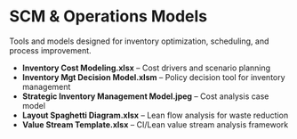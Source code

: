 # SCM & Operations Models
Tools and models designed for inventory optimization, scheduling, and process improvement.

- **Inventory Cost Modeling.xlsx** – Cost drivers and scenario planning  
- **Inventory Mgt Decision Model.xlsm** – Policy decision tool for inventory management  
- **Strategic Inventory Management Model.jpeg** – Cost analysis case model  
- **Layout Spaghetti Diagram.xlsx** – Lean flow analysis for waste reduction  
- **Value Stream Template.xlsx** – CI/Lean value stream analysis framework  
